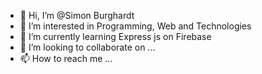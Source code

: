 - 👋 Hi, I’m @Simon Burghardt
- 👀 I’m interested in Programming, Web and Technologies
- 🌱 I’m currently learning Express js on Firebase
- 💞️ I’m looking to collaborate on ...
- 📫 How to reach me ...

<!---
Semburg/Semburg is a ✨ special ✨ repository because its `README.md` (this file) appears on your GitHub profile.
You can click the Preview link to take a look at your changes.
--->
